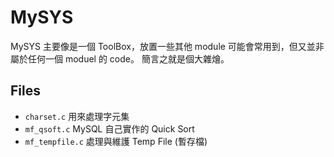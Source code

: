 # MySYS

MySYS 主要像是一個 ToolBox，放置一些其他 module 可能會常用到，但又並非屬於任何一個 moduel 的 code。
簡言之就是個大雜燴。

## Files

- `charset.c` 用來處理字元集
- `mf_qsoft.c` MySQL 自己實作的 Quick Sort
- `mf_tempfile.c` 處理與維護 Temp File (暫存檔)
